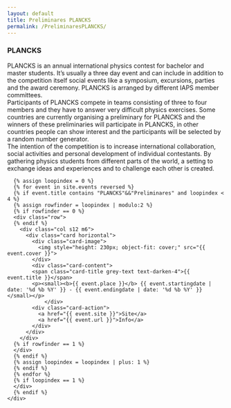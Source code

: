 ```yaml
---
layout: default
title: Preliminares PLANCKS
permalink: /PreliminaresPLANCKS/
---
```


<div class="section">
  <h3 class="center">PLANCKS</h3>
   <p>
      PLANCKS is an annual international physics contest for bachelor and master students. It’s usually a three day event and can include in addition to the competition itself social events like a symposium, excursions, parties and the award ceremony. PLANCKS is arranged by different IAPS member committees.
        <br>
         Participants of PLANCKS compete in teams consisting of three to four members and they have to answer very difficult physics exercises. Some countries are currently organising a preliminary for PLANCKS and the winners of these preliminaries will participate in PLANCKS, in other countries people can show interest and the participants will be selected by a random number generator.
       <br>
          The intention of the competition is to increase international collaboration, social activities and personal development of individual contestants. By gathering physics students from different parts of the world, a setting to exchange ideas and experiences and to challenge each other is created.       
   </p>
      
      {% assign loopindex = 0 %}
      {% for event in site.events reversed %}
      {% if event.title contains "PLANCKS"&&"Preliminares" and loopindex < 4 %}
      {% assign rowfinder = loopindex | modulo:2 %}
      {% if rowfinder == 0 %} 
      <div class="row"> 
      {% endif %}
        <div class="col s12 m6">
          <div class="card horizontal">
            <div class="card-image">
      	      <img style="height: 230px; object-fit: cover;" src="{{ event.cover }}">
            </div>
            <div class="card-content">
          	<span class="card-title grey-text text-darken-4">{{ event.title }}</span>
          	<p><small><b>{{ event.place }}</b> {{ event.startingdate | date: '%d %b %Y' }} - {{ event.endingdate | date: '%d %b %Y' }}</small></p>
                </div>
          	<div class="card-action">
          	  <a href="{{ event.site }}">Site</a>
          	  <a href="{{ event.url }}">Info</a>
          	</div>
          </div>
        </div>
      {% if rowfinder == 1 %} 
      </div>
      {% endif %}
      {% assign loopindex = loopindex | plus: 1 %}
      {% endif %}
      {% endfor %}
      {% if loopindex == 1 %} 
      </div>
      {% endif %}
    </div>

